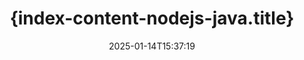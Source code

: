 ---
############################# Static ############################
layout: "landing"
date: 2025-01-14T15:37:19
draft: false

lang: th
product: "Assembly"
product_tag: "assembly"
platform: "Node.js via Java"
platform_tag: "nodejs-java"

############################# Drop-down ############################
supported_platforms:
  items:
    # supported_platforms loop
    - title: ".NET"
      tag: "net"
    # supported_platforms loop
    - title: "Java"
      tag: "java"
    # supported_platforms loop
    - title: "Node.js"
      tag: "nodejs-java"

############################# Head ############################
head_title: "{index-content-nodejs-java.head_title}"
head_description: "{index-content-nodejs-java.head_description}"

############################# Header ############################
title: "{index-content-nodejs-java.title}"
description: "{index-content-nodejs-java.description}"
words:
  for: "สำหรับ"

actions:
  main: "{index-content-nodejs-java.actions_main}"
  main_link: "https://www.npmjs.com/package/@groupdocs/groupdocs.assembly"
  alt: "การจัดทำใบอนุญาต"
  alt_link: "https://purchase.groupdocs.com/pricing/assembly/nodejs-java/"
  title: "พร้อมเริ่มต้นแล้วหรือยัง?"
  description: "ลองใช้ฟีเจอร์ของ GroupDocs.Assembly ฟรีหรือขอใบอนุญาต"

release:
  title: "เวอร์ชัน {0} วางจำหน่ายแล้ว"
  notes: "ดูสิ่งที่ใหม่"
  downloads: "ดาวน์โหลด"
  link: "https://releases.groupdocs.com/assembly/nodejs-java/"

code:
  title: "{index-content-nodejs-java.code_title}"
  more: "ตัวอย่างเพิ่มเติม"
  more_link: "https://github.com/groupdocs-assembly/GroupDocs.Assembly-for-Node.js-via-Java/"
  install: "npm i @groupdocs/groupdocs.assembly"
  content: |
    ```javascript {style=abap}
    const assemblyLib = require('@groupdocs/groupdocs.assembly');

    // เส้นทางไปยังเทมเพลตหลัก
    const template = "chart_template.docx";

    // เรียกข้อมูลผลิตภาพของผู้จัดการจากแหล่งข้อมูล
    const data_table = 
        new assemblyLib.DocumentTable("Managers.json", 1);

    // สร้างอินสแตนซ์ของ DataSourceInfo ด้วยข้อมูล
    const data 
        = new assemblyLib.DataSourceInfo(data_table, "managers");

    // ตั้งค่าสีกราฟโดยใช้อีก DataSourceInfo
    const design = 
        new assemblyLib.DataSourceInfo("red", "color");

    // กรอกข้อมูลลงในเทมเพลตและบันทึกไว้ที่เอาต์พุต
    const asm = new assemblyLib.DocumentAssembler();
    asm.assembleDocument(template, "result.docx", data, design);
    ```

############################# Overview ############################
overview:
  enable: true
  title: "ภาพรวม GroupDocs.Assembly"
  description: "{index-content-nodejs-java.overview_description}"
  features:
    # feature loop
    - title: "{index-content-nodejs-java.overview_feature_1.title}"
      content: "{index-content-nodejs-java.overview_feature_1.description}"

    # feature loop
    - title: "{index-content-nodejs-java.overview_feature_2.title}"
      content: "{index-content-nodejs-java.overview_feature_2.description}"

    # feature loop
    - title: "{index-content-nodejs-java.overview_feature_3.title}"
      content: "{index-content-nodejs-java.overview_feature_3.description}"

############################# Platforms ############################
platforms:
  enable: true
  title: "ความเป็นอิสระของแพลตฟอร์ม"
  description: "{index-content-nodejs-java.platforms_description}"
  items:
    # platform loop
    - title: "Amazon"
      image: "amazon"
    # platform loop
    - title: "Docker"
      image: "docker"
    # platform loop
    - title: "Azure"
      image: "azure"
    # platform loop
    - title: "Eclipse"
      image: "eclipse"
    # platform loop
    - title: "IntelliJ"
      image: "intellij"
    # platform loop
    - title: "Windows"
      image: "windows"
    # platform loop
    - title: "Linux"
      image: "linux"
    # platform loop
    - title: "Maven"
      image: "maven"

############################# File formats ############################
formats:
  enable: true
  title: "รูปแบบไฟล์ที่รองรับ"
  description: |
    {index-content-nodejs-java.formats_description}
  groups:
    # group loop
    - color: "green"
      content: |
        ### รูปแบบ Microsoft Office
        * **Word:**  DOCX, DOC, DOCM, DOT, DOTX, DOTM, RTF, WordprocessingML
        * **Excel:** XLSX, XLS, XLSM, XLSB, XLTM, XLT, XLTM, XLTX, SpreadsheetML
        * **PowerPoint:** PPT, PPTX, PPTM, PPS, PPSX, PPSM, POTM, POTX
    # group loop
    - color: "blue"
      content: |
        ### รูปภาพ และรูปแบบอื่นๆ
        * **พกพาได้:** PDF
        * **รูปภาพ:** SVG, TIFF
        * **รูปแบบสำนักงานอื่นๆ:** ODT, OTT, OTS, ODS, ODP, OTP
      # group loop
    - color: "red"
      content: |
        ### รูปแบบอื่นๆ
        * **เว็บ:** HTML, MHTML
        * **อีเมล:** EML, MSG, EMLX
        * **อื่นๆ:** EPUB, MD

############################# Features ############################
features:
  enable: true
  title: "{index-content-nodejs-java.features.title}"
  description: "{index-content-nodejs-java.features.description}"

  items:
    # feature loop
    - icon: "preview"
      title: "{index-content-nodejs-java.features.feature_1.title}"
      content: "{index-content-nodejs-java.features.feature_1.content}"

    # feature loop
    - icon: "manipulate"
      title: "{index-content-nodejs-java.features.feature_2.title}"
      content: "{index-content-nodejs-java.features.feature_2.content}"

    # feature loop
    - icon: "two_pages"
      title: "{index-content-nodejs-java.features.feature_3.title}"
      content: "{index-content-nodejs-java.features.feature_3.content}"

    # feature loop
    - icon: "document_settings"
      title: "{index-content-nodejs-java.features.feature_4.title}"
      content: "{index-content-nodejs-java.features.feature_4.content}"

    # feature loop
    - icon: "text"
      title: "{index-content-nodejs-java.features.feature_5.title}"
      content: "{index-content-nodejs-java.features.feature_5.content}"

    # feature loop
    - icon: "add"
      title: "{index-content-nodejs-java.features.feature_6.title}"
      content: "{index-content-nodejs-java.features.feature_6.content}"

    # feature loop
    - icon: "manipulate"
      title: "{index-content-nodejs-java.features.feature_7.title}"
      content: "{index-content-nodejs-java.features.feature_7.content}"

    # feature loop
    - icon: "convert"
      title: "{index-content-nodejs-java.features.feature_8.title}"
      content: "{index-content-nodejs-java.features.feature_8.content}"

    # feature loop
    - icon: "update"
      title: "{index-content-nodejs-java.features.feature_9.title}"
      content: "{index-content-nodejs-java.features.feature_9.content}"

############################# Code samples ############################
code_samples:
  enable: true
  title: "ตัวอย่างโค้ด"
  description: "{index-content-nodejs-java.code_samples_description}"
  items:
    # code sample loop
    - title: "{index-content-nodejs-java.code_title_sample_1}"
      content: |
        {index-content-nodejs-java.code_samples_sample_1_content_1} {index-content-nodejs-java.code_samples_sample_1_content_2}
        {{< landing/code title="{index-content-nodejs-java.code_title_sample_1}">}}
        ```javascript {style=abap}
        // แทรกเทมเพลตนี้บนหน้าของเอกสาร:
        // ตัวชี้วัดประสิทธิภาพของผู้จัดการ
        // . <<foreach [in products]>><<[ProductName]>>
        // <</foreach>>

        const assemblyLib = require('@groupdocs/groupdocs.assembly');

        // ระบุเส้นทางเทมเพลต
        const template = "Bulleted List Template.docx";

        // ตั้งค่าเส้นทางไฟล์ผลลัพธ์
        const result = "Result Report.docx"

        // เรียกข้อมูลของผู้จัดการจากแหล่งข้อมูล JSON
        const dataSource = new assemblyLib.JsonDataSource("Report data.json");
        const data = new assemblyLib.DataSourceInfo(dataSource, "managers")

        // สร้างรายงานที่กรอกข้อมูล
        const assembler = new assemblyLib.DocumentAssembler();
        assembler.assembleDocument(template, result, data);
        ```
        {{< /landing/code >}}
    # code sample loop
    - title: "{index-content-nodejs-java.code_title_sample_2}"
      content: |
        {index-content-nodejs-java.code_samples_sample_2_content_1} {index-content-nodejs-java.code_samples_sample_2_content_2}
        {{< landing/code title="{index-content-nodejs-java.code_title_sample_2}">}}
        ```javascript {style=abap} 
        // เพิ่มเทมเพลตชื่อกราฟไปยังงานนำเสนอ:
        // รายได้จากลูกค้า <<foreach [in customers]>> 
        // <<x [CustomerName]>>

        // รวมเทมเพลตข้อมูลกราฟด้วย:
        // Total Order Price<<foreach [in customers]>> 
        // <<x [CustomerName]>>

        const assemblyLib = require('@groupdocs/groupdocs.assembly');

        // ระบุเส้นทางเทมเพลตกราฟ
        const template = "Pie Chart Template.pptx";

        // ตั้งค่าเส้นทางไฟล์ผลลัพธ์
        const result = "Result Report.pptx"

        // เรียกข้อมูลของลูกค้าจากแหล่งข้อมูล XML
        const dataSource = new assemblyLib.JsonDataSource("Chart data.xml");
        const data = new assemblyLib.DataSourceInfo(dataSource, "customers")

        // สร้างกราฟและบันทึกผลลัพธ์
        const assembler = new assemblyLib.DocumentAssembler();
        assembler.assembleDocument(template, result, data);
        ```
        {{< /landing/code >}}

---